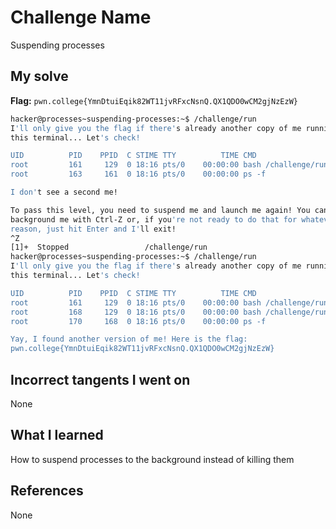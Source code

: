 # Challenge Name
Suspending processes

## My solve
**Flag:** `pwn.college{YmnDtuiEqik82WT11jvRFxcNsnQ.QX1QDO0wCM2gjNzEzW}`

```bash
hacker@processes~suspending-processes:~$ /challenge/run
I'll only give you the flag if there's already another copy of me running in
this terminal... Let's check!

UID          PID    PPID  C STIME TTY          TIME CMD
root         161     129  0 18:16 pts/0    00:00:00 bash /challenge/run
root         163     161  0 18:16 pts/0    00:00:00 ps -f

I don't see a second me!

To pass this level, you need to suspend me and launch me again! You can
background me with Ctrl-Z or, if you're not ready to do that for whatever
reason, just hit Enter and I'll exit!
^Z
[1]+  Stopped                 /challenge/run
hacker@processes~suspending-processes:~$ /challenge/run
I'll only give you the flag if there's already another copy of me running in
this terminal... Let's check!

UID          PID    PPID  C STIME TTY          TIME CMD
root         161     129  0 18:16 pts/0    00:00:00 bash /challenge/run
root         168     129  0 18:16 pts/0    00:00:00 bash /challenge/run
root         170     168  0 18:16 pts/0    00:00:00 ps -f

Yay, I found another version of me! Here is the flag:
pwn.college{YmnDtuiEqik82WT11jvRFxcNsnQ.QX1QDO0wCM2gjNzEzW}
```
## Incorrect tangents I went on
None

## What I learned
How to suspend processes to the background instead of killing them

## References 
None
